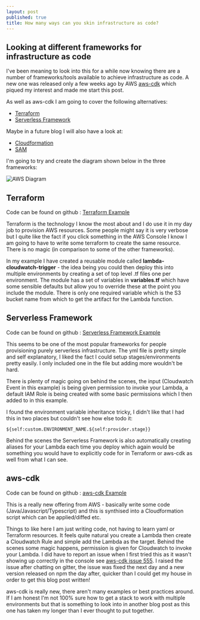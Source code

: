 ```yaml
---
layout: post
published: true
title: How many ways can you skin infrastructure as code?
---
```

## Looking at different frameworks for infrastructure as code

I've been meaning to look into this for a while now knowing there are a number of frameworks/tools available to achieve infrastructure as code. A new one was released only a few weeks ago by AWS [aws-cdk](https://github.com/awslabs/aws-cdk/) which piqued my interest and made me start this post.

As well as aws-cdk I am going to cover the following alternatives:

- [Terraform](https://www.terraform.io)
- [Serverless Framework](https://serverless.com/)

Maybe in a future blog I will also have a look at:

- [Cloudformation](https://aws.amazon.com/cloudformation/)
- [SAM](https://github.com/awslabs/serverless-application-model)

I'm going to try and create the diagram shown below in the three frameworks:

![AWS Diagram]({{site.baseurl}}/img/lambda-aws.jpeg)

## Terraform

Code can be found on github : [Terraform Example](https://github.com/jnmullen/blog-iac-examples/tree/master/terraform)

Terraform is the technology I know the most about and I do use it in my day job to provision AWS resources. Some people might say it is very verbose but I quite like the fact if you click something in the AWS Console I know I am going to have to write some terraform to create the same resource. There is no magic (in comparison to some of the other frameworks).

In my example I have created a reusable module called __lambda-cloudwatch-trigger__ - the idea being you could then deploy this into multiple environments by creating a set of top level .tf files one per environment. The module has a set of variables in __variables.tf__ which have some sensible defaults but allow you to override these at the point you include the module. There is only one required variable which is the S3 bucket name from which to get the artifact for the Lambda function.

## Serverless Framework

Code can be found on github : [Serverless Framework Example](https://github.com/jnmullen/blog-iac-examples/tree/master/sf-lambda-cloudwatch-triggered)

This seems to be one of the most popular frameworks for people provisioning purely serverless infrastructure. The yml file is pretty simple and self explanatory, I liked the fact I could setup stages/environments pretty easily. I only included one in the file but adding more wouldn't be hard.

There is plenty of magic going on behind the scenes, the input (Cloudwatch Event in this example) is being given permission to invoke your Lambda, a default IAM Role is being created with some basic permissions which I then added to in this example.

I found the environment variable inheritance tricky, I didn't like that I had this in two places but couldn't see how else todo it:

```
${self:custom.ENVIRONMENT_NAME.${self:provider.stage}}
```

Behind the scenes the Serverless Framework is also automatically creating aliases for your Lambda each time you deploy which again would be something you would have to explicitly code for in Terraform or aws-cdk as well from what I can see.

## aws-cdk

Code can be found on github : [aws-cdk Example](https://github.com/jnmullen/blog-iac-examples/tree/master/cdk-example)

This is a really new offering from AWS - basically write some code (Java/Javascript/Typescript) and this is synthised into a Cloudformation script which can be applied/diffed etc.

Things to like here I am just writing code, not having to learn yaml or Terraform resources. It feels quite natural you create a Lambda then create a Cloudwatch Rule and simple add the Lambda as the target. Behind the scenes some magic happens, permission is given for Cloudwatch to invoke your Lambda. I did have to report an issue when I first tried this as it wasn't showing up correctly in the console see [aws-cdk issue 555](https://github.com/awslabs/aws-cdk/issues/555). I raised the issue after chatting on gitter, the issue was fixed the next day and a new version released on npm the day after, quicker than I could get my house in order to get this blog post written!

aws-cdk is really new, there aren't many examples or best practices around. If I am honest I'm not 100% sure how to get a stack to work with multiple environments but that is something to look into in another blog post as this one has taken my longer than I ever thought to put together.
